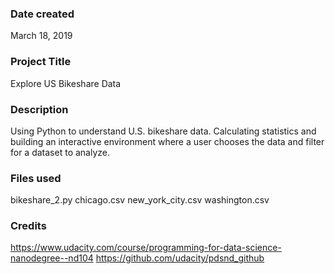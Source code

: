 ### Date created
March 18, 2019

### Project Title
Explore US Bikeshare Data

### Description
Using Python to understand U.S. bikeshare data. Calculating statistics and building an interactive environment where a user chooses the data and filter for a dataset to analyze.

### Files used
bikeshare_2.py
chicago.csv
new_york_city.csv
washington.csv

### Credits
https://www.udacity.com/course/programming-for-data-science-nanodegree--nd104
https://github.com/udacity/pdsnd_github

